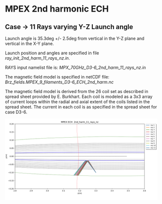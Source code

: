 # MPEX 2nd harmonic ECH
## Case -> 11 Rays varying Y-Z Launch angle

Launch angle is 35.3deg +/- 2.5deg from vertical in the Y-Z plane and vertical in the
X-Y plane.

Launch position and angles are specified in file *ray_init_2nd_harm_11_rays_nz.in*.

RAYS input namelist file is: *MPX_70GHz_D3-6_2nd_harm_11_rays_nz.in*

The magnetic field model is specified in netCDF file:
<br>*Brz_fields.MPEX_9_filaments_D3-6_ECH_2nd_harm.nc*


The magnetic field model is derived from the 26 coil set as described in spread sheet
provided by E. Burkhart. Each coil is modeled as a 3x3 array of current loops within the
radial and axial extent of the coils listed in the spread sheet.  The current in each
coil is as specified in the spread sheet for case D3-6.

![Screenshot](Ray_trajectories.png)
